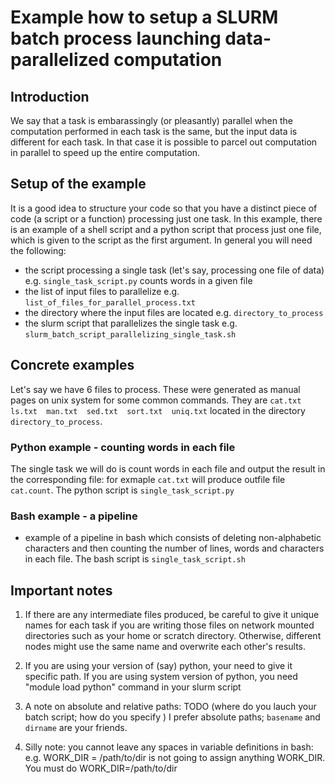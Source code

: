 
# Example how to setup a SLURM batch process launching data-parallelized computation

## Introduction

We say that a task is embarassingly (or pleasantly) parallel when the computation performed in each task is the same, but the input data is different for each task. In that case it is possible to parcel out computation in parallel to speed up the entire computation.

## Setup of the example

It is a good idea to structure your code so that you have a distinct piece of code (a script or a function) processing just one task. In this example, there is an example of a shell script and a python script that process just one file, which is given to the script as the first argument. In general you will need the following: 

- the script processing a single task (let's say, processing one file of data) e.g. `single_task_script.py` counts words in a given file
- the list of input files to parallelize e.g. `list_of_files_for_parallel_process.txt` 
- the directory where the input files are located e.g. `directory_to_process`
- the slurm script that parallelizes the single task e.g. `slurm_batch_script_parallelizing_single_task.sh`

## Concrete examples

Let's say we have 6 files to process. These were generated as manual pages on unix system for some common commands. They are `cat.txt  ls.txt  man.txt  sed.txt  sort.txt  uniq.txt` located in the directory `directory_to_process`.

### Python example - counting words in each file 
The single task we will do is count words in each file and output the result in the corresponding file: for exmaple `cat.txt` will produce outfile file `cat.count`. The python script is `single_task_script.py`

### Bash example - a pipeline
- example of a pipeline in bash which consists of deleting non-alphabetic characters and then counting the number of lines, words and characters in each file. The bash script is `single_task_script.sh`

## Important notes

1. If there are any intermediate files produced, be careful to give it unique names for each task if you are writing those files on network mounted directories such as your home or scratch directory. Otherwise, different nodes might use the same name and overwrite each other's results. 

2. If you are using your version of (say) python, your need to give it specific path. If you are using system version of python, you need "module load python" command in your slurm script

3. A note on absolute and relative paths: TODO (where do you lauch your batch script; how do you specify ) I prefer absolute paths; `basename` and `dirname` are your friends. 

4. Silly note: you cannot leave any spaces in variable definitions in bash: e.g. WORK_DIR = /path/to/dir   is not going to assign anything WORK_DIR. You must do WORK_DIR=/path/to/dir 



